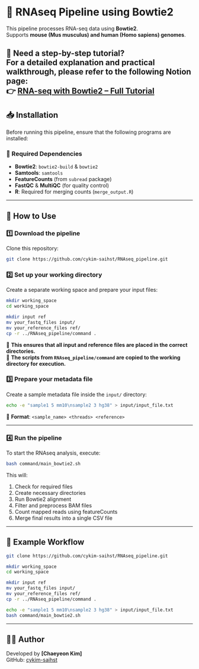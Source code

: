 # 🧬 RNAseq Pipeline using Bowtie2

This pipeline processes RNA-seq data using **Bowtie2**.  
Supports **mouse (Mus musculus) and human (Homo sapiens) genomes**.

📖 **Need a step-by-step tutorial?**  
For a detailed explanation and practical walkthrough, please refer to the following Notion page:  
👉 [RNA-seq with Bowtie2 – Full Tutorial](https://lapis-stilton-259.notion.site/RNA-seq-with-Bowtie2-1c337172436b80afa409d1a9f165e313?pvs=4)
---

## 📥 Installation 

Before running this pipeline, ensure that the following programs are installed:

### 🔹 Required Dependencies
- **Bowtie2**: `bowtie2-build` & `bowtie2`
- **Samtools**: `samtools`
- **FeatureCounts** (from `subread` package)
- **FastQC** & **MultiQC** (for quality control)
- **R**: Required for merging counts (`merge_output.R`)

---

## 🚀 How to Use 

### 1️⃣ Download the pipeline
Clone this repository:
```bash
git clone https://github.com/cykim-saihst/RNAseq_pipeline.git
```

### 2️⃣ Set up your working directory
Create a separate working space and prepare your input files:
```bash
mkdir working_space
cd working_space

mkdir input ref
mv your_fastq_files input/
mv your_reference_files ref/
cp -r ../RNAseq_pipeline/command . 
```
📌 **This ensures that all input and reference files are placed in the correct directories.**  
📌 **The scripts from `RNAseq_pipeline/command` are copied to the working directory for execution.**

### 3️⃣ Prepare your metadata file
Create a sample metadata file inside the `input/` directory:
```bash
echo -e "sample1 5 mm10\nsample2 3 hg38" > input/input_file.txt
```
📌 **Format**: `<sample_name> <threads> <reference>`

---

### 4️⃣ Run the pipeline
To start the RNAseq analysis, execute:
```bash
bash command/main_bowtie2.sh
```
This will:
1. Check for required files
2. Create necessary directories
3. Run Bowtie2 alignment
4. Filter and preprocess BAM files
5. Count mapped reads using featureCounts
6. Merge final results into a single CSV file

---

## 📌 Example Workflow
```bash
git clone https://github.com/cykim-saihst/RNAseq_pipeline.git

mkdir working_space
cd working_space

mkdir input ref
mv your_fastq_files input/
mv your_reference_files ref/
cp -r ../RNAseq_pipeline/command . 

echo -e "sample1 5 mm10\nsample2 3 hg38" > input/input_file.txt
bash command/main_bowtie2.sh
```

---

## 👨‍💻 Author
Developed by **[Chaeyeon Kim]**  
GitHub: [cykim-saihst](https://github.com/cykim-saihst/)
